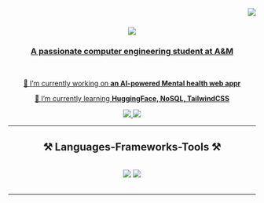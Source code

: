 <img align="right" src="https://visitor-badge.laobi.icu/badge?page_id=rhythm182.rhythm182" />

<h1 align="center">
    <a href= "https://git.io/type-svg">
    <img src="https://readme-typing-svg.herokuapp.com/?font=Righteous&size=35&center=true&vCenter=true&width=500&height=70&duration=4000&lines=Hi+There!+👋;+I'm+Rhythm+Khandelwal!;" />
</h1>

<h3 align="center">A passionate computer engineering student at A&M</h3>

<br/>

<div align="center">
 
 🔭 I’m currently working on **an AI-powered Mental health web appr**
 
 🌱 I’m currently learning **HuggingFace, NoSQL, TailwindCSS**

 </div>
 
<div align="center"> 
  <a href="mailto:khandelwalrhythm182@gmail.com">
    <img src="https://img.shields.io/badge/Gmail-333333?style=for-the-badge&logo=gmail&logoColor=red" />
  </a>
  <a href="https://www.linkedin.com/in/rhythm-khandelwal-9a44ba291" target="_blank">
    <img src="https://img.shields.io/badge/LinkedIn-0077B5?style=for-the-badge&logo=linkedin&logoColor=white" target="_blank" />
  </a>
</div>

 <hr/>
 
<h2 align="center">⚒️ Languages-Frameworks-Tools ⚒️</h2>
<br/>
<div align="center">  <!-- add things u have experience with !-->
    <img src="https://skillicons.dev/icons?i=react,atom,mui,html,css,cpp,vscode,github,figma,tailwind,gitlab" />
    <img src="https://skillicons.dev/icons?i=python,java,javascript,typescript,postgres,mongodb,c,java,kotlin,jenkins,bash" /><br>
</div>

<br/>
<hr/>
